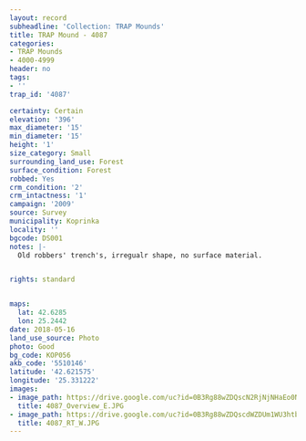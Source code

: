 ```yaml
---
layout: record
subheadline: 'Collection: TRAP Mounds'
title: TRAP Mound - 4087
categories:
- TRAP Mounds
- 4000-4999
header: no
tags:
- ''
trap_id: '4087'

certainty: Certain
elevation: '396'
max_diameter: '15'
min_diameter: '15'
height: '1'
size_category: Small
surrounding_land_use: Forest
surface_condition: Forest
robbed: Yes
crm_condition: '2'
crm_intactness: '1'
campaign: '2009'
source: Survey
municipality: Koprinka
locality: ''
bgcode: DS001
notes: |-
  Old robbers' trench's, irregualr shape, no surface material.


rights: standard


maps:
  lat: 42.6285
  lon: 25.2442
date: 2018-05-16
land_use_source: Photo
photo: Good
bg_code: КОР056
akb_code: '5510146'
latitude: '42.621575'
longitude: '25.331222'
images:
- image_path: https://drive.google.com/uc?id=0B3Rg88wZDQscN2RjNjNHaEo0NzQ
  title: 4087_Overview_E.JPG
- image_path: https://drive.google.com/uc?id=0B3Rg88wZDQscdWZDUm1WU3htbUk
  title: 4087_RT_W.JPG
---
```

